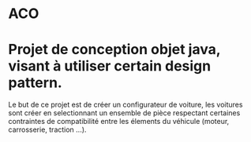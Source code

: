 # ACO

<h1> Projet de conception objet java, visant à utiliser certain design pattern.</h1>
<p>Le but de ce projet est de créer un configurateur de voiture, les voitures sont créer en selectionnant un ensemble de pièce respectant certaines contraintes de compatibilité entre les élements du véhicule (moteur, carrosserie, traction ...).</p>  
